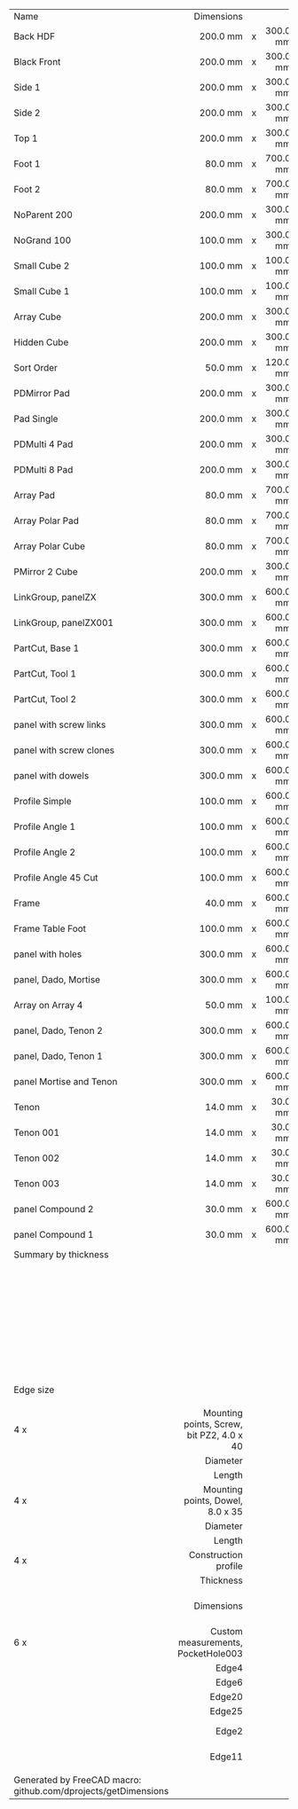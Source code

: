 |   |   |   |   |   |   |   |
|:--|--:|:-:|--:|--:|--:|--:|
|   Name   |   Dimensions   |   |   |   Thickness   |   Quantity   |   m2   |
|   Back HDF   |   200.0 mm   |   x   |   300.0 mm   |   3.0 mm   |   1   |   0.06   |
|   Black Front   |   200.0 mm   |   x   |   300.0 mm   |   18.0 mm   |   1   |   0.06   |
|   Side 1   |   200.0 mm   |   x   |   300.0 mm   |   18.0 mm   |   1   |   0.06   |
|   Side 2   |   200.0 mm   |   x   |   300.0 mm   |   18.0 mm   |   1   |   0.06   |
|   Top 1   |   200.0 mm   |   x   |   300.0 mm   |   18.0 mm   |   1   |   0.06   |
|   Foot 1   |   80.0 mm   |   x   |   700.0 mm   |   80.0 mm   |   1   |   0.056   |
|   Foot 2   |   80.0 mm   |   x   |   700.0 mm   |   80.0 mm   |   1   |   0.056   |
|   NoParent 200   |   200.0 mm   |   x   |   300.0 mm   |   18.0 mm   |   1   |   0.06   |
|   NoGrand 100   |   100.0 mm   |   x   |   300.0 mm   |   18.0 mm   |   1   |   0.03   |
|   Small Cube 2   |   100.0 mm   |   x   |   100.0 mm   |   18.0 mm   |   1   |   0.01   |
|   Small Cube 1   |   100.0 mm   |   x   |   100.0 mm   |   18.0 mm   |   1   |   0.01   |
|   Array Cube   |   200.0 mm   |   x   |   300.0 mm   |   18.0 mm   |   6   |   0.36   |
|   Hidden Cube   |   200.0 mm   |   x   |   300.0 mm   |   18.0 mm   |   1   |   0.06   |
|   Sort Order   |   50.0 mm   |   x   |   120.0 mm   |   18.0 mm   |   1   |   0.006   |
|   PDMirror Pad   |   200.0 mm   |   x   |   300.0 mm   |   18.0 mm   |   2   |   0.12   |
|   Pad Single   |   200.0 mm   |   x   |   300.0 mm   |   18.0 mm   |   1   |   0.06   |
|   PDMulti 4 Pad   |   200.0 mm   |   x   |   300.0 mm   |   18.0 mm   |   4   |   0.24   |
|   PDMulti 8 Pad   |   200.0 mm   |   x   |   300.0 mm   |   18.0 mm   |   8   |   0.48   |
|   Array Pad   |   80.0 mm   |   x   |   700.0 mm   |   80.0 mm   |   4   |   0.224   |
|   Array Polar Pad   |   80.0 mm   |   x   |   700.0 mm   |   80.0 mm   |   4   |   0.224   |
|   Array Polar Cube   |   80.0 mm   |   x   |   700.0 mm   |   80.0 mm   |   4   |   0.224   |
|   PMirror 2 Cube   |   200.0 mm   |   x   |   300.0 mm   |   18.0 mm   |   2   |   0.12   |
|   LinkGroup, panelZX   |   300.0 mm   |   x   |   600.0 mm   |   18.0 mm   |   2   |   0.36   |
|   LinkGroup, panelZX001   |   300.0 mm   |   x   |   600.0 mm   |   18.0 mm   |   2   |   0.36   |
|   PartCut, Base 1   |   300.0 mm   |   x   |   600.0 mm   |   18.0 mm   |   2   |   0.36   |
|   PartCut, Tool 1   |   300.0 mm   |   x   |   600.0 mm   |   18.0 mm   |   2   |   0.36   |
|   PartCut, Tool 2   |   300.0 mm   |   x   |   600.0 mm   |   18.0 mm   |   2   |   0.36   |
|   panel with screw links   |   300.0 mm   |   x   |   600.0 mm   |   18.0 mm   |   1   |   0.18   |
|   panel with screw clones   |   300.0 mm   |   x   |   600.0 mm   |   18.0 mm   |   1   |   0.18   |
|   panel with dowels   |   300.0 mm   |   x   |   600.0 mm   |   18.0 mm   |   1   |   0.18   |
|   Profile Simple   |   100.0 mm   |   x   |   600.0 mm   |   100.0 mm   |   1   |   0.06   |
|   Profile Angle 1   |   100.0 mm   |   x   |   600.0 mm   |   100.0 mm   |   1   |   0.06   |
|   Profile Angle 2   |   100.0 mm   |   x   |   600.0 mm   |   100.0 mm   |   1   |   0.06   |
|   Profile Angle 45 Cut   |   100.0 mm   |   x   |   600.0 mm   |   100.0 mm   |   1   |   0.06   |
|   Frame   |   40.0 mm   |   x   |   600.0 mm   |   20.0 mm   |   1   |   0.024   |
|   Frame Table Foot   |   100.0 mm   |   x   |   600.0 mm   |   100.0 mm   |   1   |   0.06   |
|   panel with holes   |   300.0 mm   |   x   |   600.0 mm   |   18.0 mm   |   1   |   0.18   |
|   panel, Dado, Mortise   |   300.0 mm   |   x   |   600.0 mm   |   18.0 mm   |   1   |   0.18   |
|   Array on Array 4   |   50.0 mm   |   x   |   100.0 mm   |   18.0 mm   |   4   |   0.02   |
|   panel, Dado, Tenon 2   |   300.0 mm   |   x   |   600.0 mm   |   18.0 mm   |   1   |   0.18   |
|   panel, Dado, Tenon 1   |   300.0 mm   |   x   |   600.0 mm   |   18.0 mm   |   1   |   0.18   |
|   panel Mortise and Tenon   |   300.0 mm   |   x   |   600.0 mm   |   18.0 mm   |   1   |   0.18   |
|   Tenon    |   14.0 mm   |   x   |   30.0 mm   |   9.0 mm   |   1   |   0.00042   |
|   Tenon 001   |   14.0 mm   |   x   |   30.0 mm   |   9.0 mm   |   1   |   0.00042   |
|   Tenon 002   |   14.0 mm   |   x   |   30.0 mm   |   9.0 mm   |   1   |   0.00042   |
|   Tenon 003   |   14.0 mm   |   x   |   30.0 mm   |   9.0 mm   |   1   |   0.00042   |
|   panel Compound 2   |   30.0 mm   |   x   |   600.0 mm   |   30.0 mm   |   1   |   0.018   |
|   panel Compound 1   |   30.0 mm   |   x   |   600.0 mm   |   30.0 mm   |   1   |   0.018   |
|   Summary by thickness   |   |   |   |   |   |   |
|   |   |   |   |   3.0 mm   |   1   |   0.06   |
|   |   |   |   |   18.0 mm   |   55   |   5.056   |
|   |   |   |   |   80.0 mm   |   14   |   0.784   |
|   |   |   |   |   100.0 mm   |   5   |   0.3   |
|   |   |   |   |   20.0 mm   |   1   |   0.024   |
|   |   |   |   |   9.0 mm   |   4   |   0.00168   |
|   |   |   |   |   30.0 mm   |   2   |   0.036   |
|   |   |   |   |   |   |   |
|   Edge size   |   |   |   |   |   |   98532.0 mm   |
|   |   |   |   |   |   |   |
|   4 x    |   Mounting points, Screw, bit PZ2, 4.0 x 40   |   |   |   |   |   |
|   |   Diameter   |   |   |   4.0 mm   |   |   |
|   |   Length   |   |   |   40.0 mm   |   |   |
|   4 x    |   Mounting points, Dowel, 8.0 x 35   |   |   |   |   |   |
|   |   Diameter   |   |   |   8.0 mm   |   |   |
|   |   Length   |   |   |   35.0 mm   |   |   |
|   4 x    |   Construction profile   |   |   |   |   |   |
|   |   Thickness   |   |   |   1.0 mm   |   |   |
|   |   Dimensions   |   |   |   100 mm x 100 mm x 600 mm   |   |   |
|   6 x    |   Custom measurements, PocketHole003   |   |   |   |   |   |
|   |   Edge4   |   |   |   50.0 mm   |   |   |
|   |   Edge6   |   |   |   32.0 mm   |   |   |
|   |   Edge20   |   |   |   9.0 mm   |   |   |
|   |   Edge25   |   |   |   32.0 mm   |   |   |
|   |   Edge2   |   |   |   600.0 mm   |   |   |
|   |   Edge11   |   |   |   300.0 mm   |   |   |
|   |   |   |   |   |   |   |
|   Generated by FreeCAD macro: github.com/dprojects/getDimensions   |   |   |   |   |   |   |
